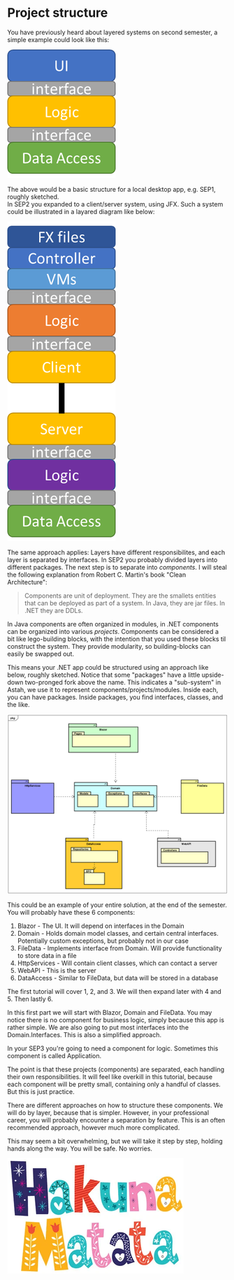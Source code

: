 # Project structure
You have previously heard about layered systems on second semester, a simple example could look like this:

![img.png](Resources/SimpleArch.png)

The above would be a basic structure for a local desktop app, e.g. SEP1, roughly sketched.  
In SEP2 you expanded to a client/server system, using JFX. Such a system could be illustrated in a layared diagram like below:

![img_1.png](Resources/CSArch.png)

The same approach applies: Layers have different responsibilites, and each layer is separated by interfaces. In SEP2 you probably divided layers into different packages.
The next step is to separate into *components*. 
I will steal the following explanation from Robert C. Martin's book "Clean Architecture":

> Components are unit of deployment. They are the smallets entities  that can be deployed as part of a system. In Java, they are jar files. In .NET they are DDLs.
> 

In Java components are often organized in modules, in .NET components can be organized into various *projects*. 
Components can be considered a bit like lego-building blocks, with the intention that you used these blocks til construct the system. They provide modularity, so building-blocks can easily be swapped out.

This means your .NET app could be structured using an approach like below, roughly sketched. Notice that some "packages" have a little upside-down two-pronged fork above the name. This indicates a "sub-system" in Astah, we use it to represent components/projects/modules. Inside each, you can have packages. Inside packages, you find interfaces, classes, and the like.

![](Resources/FinalAppStructure.png)

This could be an example of your entire solution, at the end of the semester. You will probably have these 6 components: 
1) Blazor - The UI. It will depend on interfaces in the Domain
2) Domain - Holds domain model classes, and certain central interfaces. Potentially custom exceptions, but probably not in our case
3) FileData - Implements interface from Domain. Will provide functionality to store data in a file 
4) HttpServices - Will contain client classes, which can contact a server 
5) WebAPI - This is the server
6) DataAccess - Similar to FileData, but data will be stored in a database

The first tutorial will cover 1, 2, and 3. We will then expand later with 4 and 5. Then lastly 6.

In this first part we will start with Blazor, Domain and FileData. You may notice there is no component for business logic, simply because this app is rather simple. We are also going to put most interfaces into the Domain.Interfaces. This is also a simplified approach. 

In your SEP3 you're going to need a component for logic. Sometimes this component is called Application. 

The point is that these projects (components) are separated, each handling their own responsibilities. It will feel like overkill in this tutorial, because each component will be pretty small, containing only a handful of classes. But this is just practice. 

There are different approaches on how to structure these components. We will do by layer, because that is simpler. However, in your professional career, you will probably encounter a separation by feature. This is an often recommended approach, however much more complicated. 

This may seem a bit overwhelming, but we will take it step by step, holding hands along the way. You will be safe. No worries.

![img.png](Resources/HakunaMatata.png)